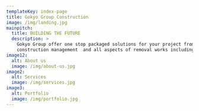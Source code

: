 ```yaml
---
templateKey: index-page
title: Gokyo Group Construction
image: /img/landing.jpg
mainpitch:
  title: BUILDING THE FUTURE
  description: >
    Gokyo Group offer one stop packaged solutions for your project from design, project,
    construction management  and all aspects of removal works including repairs, renovations and extensions.
image12:
  alt: About us
  image: /img/about-us.jpg
image2:
  alt: Services
  image: /img/services.jpg
image3:
  alt: Portfolio
  image: /img/portfolio.jpg
---
```

